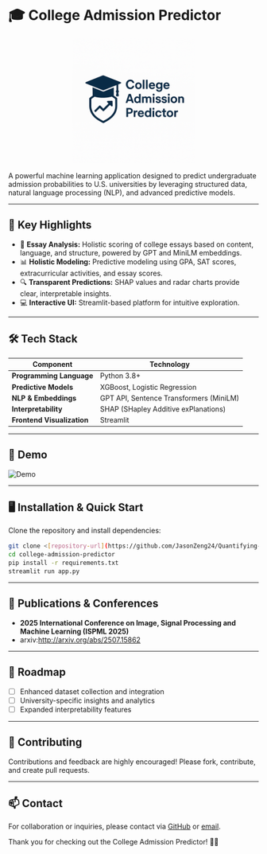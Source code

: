 # 🎓 College Admission Predictor
<p align="center">
  <img src="logo1.png" alt="College Admission Predictor Logo" width="250"/>
</p>

A powerful machine learning application designed to predict undergraduate admission probabilities to U.S. universities by leveraging structured data, natural language processing (NLP), and advanced predictive models.

---

## 🌟 Key Highlights

* 🚀 **Essay Analysis:** Holistic scoring of college essays based on content, language, and structure, powered by GPT and MiniLM embeddings.
* 📊 **Holistic Modeling:** Predictive modeling using GPA, SAT scores, extracurricular activities, and essay scores.
* 🔍 **Transparent Predictions:** SHAP values and radar charts provide clear, interpretable insights.
* 💻 **Interactive UI:** Streamlit-based platform for intuitive exploration.

---

## 🛠️ Tech Stack

| Component                  | Technology                              |
| -------------------------- | --------------------------------------- |
| **Programming Language**   | Python 3.8+                             |
| **Predictive Models**      | XGBoost, Logistic Regression            |
| **NLP & Embeddings**       | GPT API, Sentence Transformers (MiniLM) |
| **Interpretability**       | SHAP (SHapley Additive exPlanations)    |
| **Frontend Visualization** | Streamlit                               |

---

## 🎥 Demo

![Demo](path/to/[demo.png](https://capsprediction.streamlit.app/))

---

## 🖥️ Installation & Quick Start

Clone the repository and install dependencies:

```bash
git clone <[repository-url](https://github.com/JasonZeng24/Quantifying-Holistic-Review-A-Multi-Modal-Approach-to-College-Admissions-Prediction)>
cd college-admission-predictor
pip install -r requirements.txt
streamlit run app.py
```

---

## 📖 Publications & Conferences

* **2025 International Conference on Image, Signal Processing and Machine Learning (ISPML 2025)** 
* arxiv:http://arxiv.org/abs/2507.15862

---

## 🚧 Roadmap

* [ ] Enhanced dataset collection and integration
* [ ] University-specific insights and analytics
* [ ] Expanded interpretability features

---

## 🤝 Contributing

Contributions and feedback are highly encouraged! Please fork, contribute, and create pull requests.

---

## 📫 Contact

For collaboration or inquiries, please contact via [GitHub]([https://github.com/](https://github.com/JasonZeng24)) or [email]([a1766776016@gmail.com]).

Thank you for checking out the College Admission Predictor! 🎉🚀
